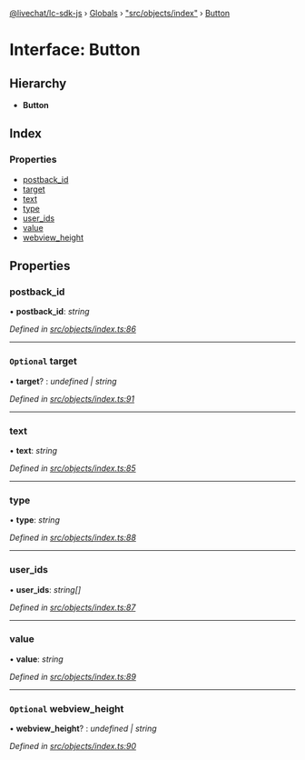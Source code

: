 [@livechat/lc-sdk-js](../README.md) › [Globals](../globals.md) › ["src/objects/index"](../modules/_src_objects_index_.md) › [Button](_src_objects_index_.button.md)

# Interface: Button

## Hierarchy

* **Button**

## Index

### Properties

* [postback_id](_src_objects_index_.button.md#postback_id)
* [target](_src_objects_index_.button.md#optional-target)
* [text](_src_objects_index_.button.md#text)
* [type](_src_objects_index_.button.md#type)
* [user_ids](_src_objects_index_.button.md#user_ids)
* [value](_src_objects_index_.button.md#value)
* [webview_height](_src_objects_index_.button.md#optional-webview_height)

## Properties

###  postback_id

• **postback_id**: *string*

*Defined in [src/objects/index.ts:86](https://github.com/livechat/lc-sdk-js/blob/ce4846a/src/objects/index.ts#L86)*

___

### `Optional` target

• **target**? : *undefined | string*

*Defined in [src/objects/index.ts:91](https://github.com/livechat/lc-sdk-js/blob/ce4846a/src/objects/index.ts#L91)*

___

###  text

• **text**: *string*

*Defined in [src/objects/index.ts:85](https://github.com/livechat/lc-sdk-js/blob/ce4846a/src/objects/index.ts#L85)*

___

###  type

• **type**: *string*

*Defined in [src/objects/index.ts:88](https://github.com/livechat/lc-sdk-js/blob/ce4846a/src/objects/index.ts#L88)*

___

###  user_ids

• **user_ids**: *string[]*

*Defined in [src/objects/index.ts:87](https://github.com/livechat/lc-sdk-js/blob/ce4846a/src/objects/index.ts#L87)*

___

###  value

• **value**: *string*

*Defined in [src/objects/index.ts:89](https://github.com/livechat/lc-sdk-js/blob/ce4846a/src/objects/index.ts#L89)*

___

### `Optional` webview_height

• **webview_height**? : *undefined | string*

*Defined in [src/objects/index.ts:90](https://github.com/livechat/lc-sdk-js/blob/ce4846a/src/objects/index.ts#L90)*
